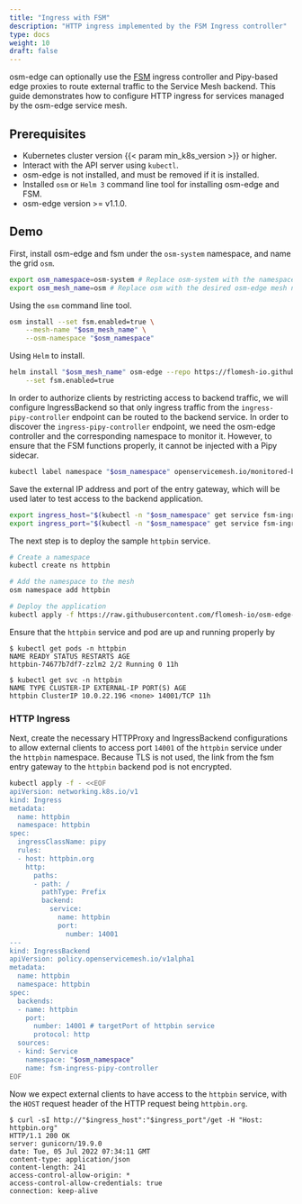 ```yaml
---
title: "Ingress with FSM"
description: "HTTP ingress implemented by the FSM Ingress controller"
type: docs
weight: 10
draft: false
---
```


osm-edge can optionally use the [FSM](git@github.com:flomesh-io/fsm.git) ingress controller and Pipy-based edge proxies to route external traffic to the Service Mesh backend. This guide demonstrates how to configure HTTP ingress for services managed by the osm-edge service mesh.

## Prerequisites

- Kubernetes cluster version {{< param min_k8s_version >}} or higher.
- Interact with the API server using `kubectl`.
- osm-edge is not installed, and must be removed if it is installed.
- Installed `osm` or `Helm 3` command line tool for installing osm-edge and FSM.
- osm-edge version >= v1.1.0.

## Demo

First, install osm-edge and fsm under the `osm-system` namespace, and name the grid `osm`.

```bash
export osm_namespace=osm-system # Replace osm-system with the namespace where osm-edge will be installed
export osm_mesh_name=osm # Replace osm with the desired osm-edge mesh name
```

Using the `osm` command line tool.

```bash
osm install --set fsm.enabled=true \
    --mesh-name "$osm_mesh_name" \
    --osm-namespace "$osm_namespace"
```

Using ``Helm`` to install.

```bash
helm install "$osm_mesh_name" osm-edge --repo https://flomesh-io.github.io/osm-edge \
    --set fsm.enabled=true
```

In order to authorize clients by restricting access to backend traffic, we will configure IngressBackend so that only ingress traffic from the `ingress-pipy-controller` endpoint can be routed to the backend service. In order to discover the `ingress-pipy-controller` endpoint, we need the osm-edge controller and the corresponding namespace to monitor it. However, to ensure that the FSM functions properly, it cannot be injected with a Pipy sidecar.

```bash
kubectl label namespace "$osm_namespace" openservicemesh.io/monitored-by="$osm_mesh_name"
```

Save the external IP address and port of the entry gateway, which will be used later to test access to the backend application.

```bash
export ingress_host="$(kubectl -n "$osm_namespace" get service fsm-ingress-pipy-controller -o jsonpath='{.status.loadBalancer.ingress[0].ip}')"
export ingress_port="$(kubectl -n "$osm_namespace" get service fsm-ingress-pipy-controller -o jsonpath='{.spec.ports[?(@.name=="http")].port}')"
```

The next step is to deploy the sample `httpbin` service.

```bash
# Create a namespace
kubectl create ns httpbin

# Add the namespace to the mesh
osm namespace add httpbin

# Deploy the application
kubectl apply -f https://raw.githubusercontent.com/flomesh-io/osm-edge-docs/{{< param osm_branch >}}/manifests/samples/httpbin/httpbin.yaml -n httpbin
```

Ensure that the `httpbin` service and pod are up and running properly by

```console
$ kubectl get pods -n httpbin
NAME READY STATUS RESTARTS AGE
httpbin-74677b7df7-zzlm2 2/2 Running 0 11h

$ kubectl get svc -n httpbin
NAME TYPE CLUSTER-IP EXTERNAL-IP PORT(S) AGE
httpbin ClusterIP 10.0.22.196 <none> 14001/TCP 11h
```

### HTTP Ingress

Next, create the necessary HTTPProxy and IngressBackend configurations to allow external clients to access port `14001` of the `httpbin` service under the `httpbin` namespace. Because TLS is not used, the link from the fsm entry gateway to the `httpbin` backend pod is not encrypted.

```bash
kubectl apply -f - <<EOF
apiVersion: networking.k8s.io/v1
kind: Ingress
metadata:
  name: httpbin
  namespace: httpbin
spec:
  ingressClassName: pipy
  rules:
  - host: httpbin.org
    http:
      paths:
      - path: /
        pathType: Prefix
        backend:
          service:
            name: httpbin
            port:
              number: 14001
---
kind: IngressBackend
apiVersion: policy.openservicemesh.io/v1alpha1
metadata:
  name: httpbin
  namespace: httpbin
spec:
  backends:
  - name: httpbin
    port:
      number: 14001 # targetPort of httpbin service
      protocol: http
  sources:
  - kind: Service
    namespace: "$osm_namespace"
    name: fsm-ingress-pipy-controller
EOF
```

Now we expect external clients to have access to the `httpbin` service, with the `HOST` request header of the HTTP request being `httpbin.org`.

```console
$ curl -sI http://"$ingress_host":"$ingress_port"/get -H "Host: httpbin.org"
HTTP/1.1 200 OK
server: gunicorn/19.9.0
date: Tue, 05 Jul 2022 07:34:11 GMT
content-type: application/json
content-length: 241
access-control-allow-origin: *
access-control-allow-credentials: true
connection: keep-alive
```